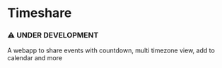 # Timeshare

### ⚠️ UNDER DEVELOPMENT

A webapp to share events with countdown, multi timezone view, add to calendar and more
